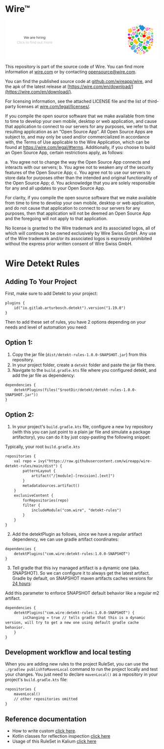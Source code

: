 # Wire™

[![Wire logo](https://github.com/wireapp/wire/blob/master/assets/header-small.png?raw=true)](https://wire.com/jobs/)

This repository is part of the source code of Wire. You can find more information at [wire.com](https://wire.com) or by
contacting opensource@wire.com.

You can find the published source code at [github.com/wireapp/wire](https://github.com/wireapp/wire), and the apk of the
latest release at [https://wire.com/en/download/](https://wire.com/en/download/).

For licensing information, see the attached LICENSE file and the list of third-party licenses
at [wire.com/legal/licenses/](https://wire.com/legal/licenses/).

If you compile the open source software that we make available from time to time to develop your own mobile, desktop or
web application, and cause that application to connect to our servers for any purposes, we refer to that resulting
application as an “Open Source App”. All Open Source Apps are subject to, and may only be used and/or commercialized in
accordance with, the Terms of Use applicable to the Wire Application, which can be found
at https://wire.com/legal/#terms. Additionally, if you choose to build an Open Source App, certain restrictions apply,
as follows:

a. You agree not to change the way the Open Source App connects and interacts with our servers; b. You agree not to
weaken any of the security features of the Open Source App; c. You agree not to use our servers to store data for
purposes other than the intended and original functionality of the Open Source App; d. You acknowledge that you are
solely responsible for any and all updates to your Open Source App.

For clarity, if you compile the open source software that we make available from time to time to develop your own
mobile, desktop or web application, and do not cause that application to connect to our servers for any purposes, then
that application will not be deemed an Open Source App and the foregoing will not apply to that application.

No license is granted to the Wire trademark and its associated logos, all of which will continue to be owned exclusively
by Wire Swiss GmbH. Any use of the Wire trademark and/or its associated logos is expressly prohibited without the
express prior written consent of Wire Swiss GmbH.

# Wire Detekt Rules

## Adding To Your Project

First, make sure to add Detekt to your project:

```
plugins {
    id("io.gitlab.arturbosch.detekt").version("1.19.0")
}
```

Then to add these set of rules, you have 2 options depending on your needs and level of automation you need:

## Option 1:

1. Copy the jar file (`dist/detekt-rules-1.0.0-SNAPSHOT.jar`) from this repository.
2. In your project folder, create a `detekt` folder and paste the jar file there.
3. Navigate to the `build.gradle.kts` file where you configured detekt, and add the jar file as dependency:

```
dependencies {
    detektPlugins(files("$rootDir/detekt/detekt-rules-1.0.0-SNAPSHOT.jar"))
}
```

## Option 2:

1. In your project's `build.gradle.kts` file, configure a new Ivy repository (with this you can just point to a plain
   jar file and simulate a package artifactory), you can do it by just copy-pasting the following snippet:

Typically, your root `build.gradle.kts`

```
repositories {
    val repo = ivy("https://raw.githubusercontent.com/wireapp/wire-detekt-rules/main/dist") {
        patternLayout {
            artifact("/[module]-[revision].[ext]")
        }
        metadataSources.artifact()
    }
    exclusiveContent {
        forRepositories(repo)
        filter {
            includeModule("com.wire", "detekt-rules")
        }
    }
}
```

2. Add the detektPlugin as follows, since we have a regular artifact dependency, we can use gradle artifact coordinates:

```
dependencies {
    detektPlugins("com.wire:detekt-rules:1.0.0-SNAPSHOT")
}
```

3. Tell gradle that this ivy managed artifact is a dynamic one (aka. SNAPSHOT). So we can configure it to always get the
   latest artifact. Gradle by default, on SNAPSHOT maven artifacts caches versions
   for [24 hours](https://docs.gradle.org/current/userguide/dynamic_versions.html#sec:controlling_dependency_caching_programmatically):

Add this parameter to enforce SNAPSHOT default behavior like a regular m2 artifact.

```
dependencies {
    detektPlugins("com.wire:detekt-rules:1.0.0-SNAPSHOT") {
        isChanging = true // tells gradle that this is a dynamic version, will try to get a new one using default gradle cache behavior.
    }
}
```

## Development workflow and local testing

When you are adding new rules to the project RuleSet, you can use the `./gradlew publishToMavenLocal` command to run the
project locally and test your changes.
You just need to declare `mavenLocal()` as a repository in your project's `build.gradle.kts` file:

```
repositories {
    mavenLocal()
    // other repositories omitted
}
```

## Reference documentation
- How to write custom [click here](https://detekt.github.io/detekt/extensions.html).
- Kotlin classes for reflection inspection [click here](https://github.com/JetBrains/kotlin/tree/master/compiler/psi/src/org/jetbrains/kotlin/psi)
- Usage of this RuleSet in Kalium [click here](https://github.com/wireapp/kalium/blob/develop/detekt/detekt.yml#L635)